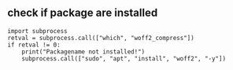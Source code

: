 ## check if package are installed
```
import subprocess
retval = subprocess.call(["which", "woff2_compress"])
if retval != 0:
    print("Packagename not installed!")
    subprocess.call(["sudo", "apt", "install", "woff2", "-y"])
```
